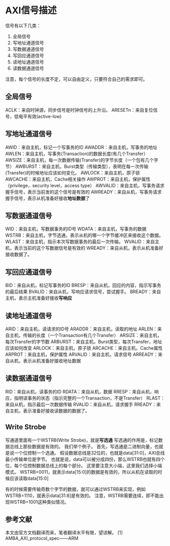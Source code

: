 # AXI信号描述
信号有以下几类：
1. 全局信号
2. 写地址通道信号
3. 写数据通道信号
4. 写回应通道信号
5. 读地址通道信号
6. 读数据通道信号

注意，每个信号的长度不定，可以自由定义，只要符合自己的需求即可。

## 全局信号
ACLK：来自时钟源，同步信号是时钟信号的上升沿。
ARESETn：来自复位信号，低电平有效(active-low)

## 写地址通道信号
AWID：来自主机，标记一个写事务的ID
AWADDR：来自主机，写事务的地址
AWLEN：来自主机，写事务(Transaction)的数据长度(有几个Transfer）
AWSIZE：来自主机，每一次数据传输(Transfer)的字节长度（一个包有几个字节）
AWBURST：来自主机，Burst类型（传输类型），表明在每一次传输(Transfer)的时候地址应该如何变化。
AWLOCK：来自主机，原子锁
AWCACHE：来自主机，Cache相关操作
AWPROT：来自主机，保护属性（privilege，security level，access type）
AWVALID：来自主机，写事务请求握手信号，表示当前发的这个信号是有效的
AWREADY：来自从机，写事务请求握手信号，表示从机准备好接收**地址数据**了

## 写数据通道信号
WID：来自主机，写数据事务的ID号
WDATA：来自主机，写事务的数据
WSTRB：来自主机，字节选通，表示从机的哪一个字节缓冲区来接收这个数据。
WLAST：来自主机，指示本次写数据事务的最后一次传输。
WVALID：来自主机，表示当前的这个写数据信号是有效的
WREADY：来自从机，表示从机准备好接收数据了。

## 写回应通道信号
BID：来自从机，标记写事务的ID
BRESP：来自从机，回应的内容，指示写事务的最后结果
BVALID：来自从机，写响应请求信号，尝试握手。
BREADY：来自主机，表示主机准备好接收**写响应**

## 读地址通道信号
ARID：来自主机，读请求的ID号
ARADDR：来自主机，读取的地址
ARLEN：来自主机，传输的长度（一个Transaction有几个Transfer）
ARSIZE：来自主机，每次Transfer的字节数
ARBURST：来自主机，Burst类型，每次Transfer，地址应该如何改变
ARLOCK：来自主机，原子锁
ARCACHE：来自主机，Cache属性
ARPROT：来自主机，保护属性
ARVALID：来自主机，请求信号
ARREADY：来自从机，表示从机准备好接收地址数据

## 读数据通道信号
RID：来自从机，读事务的ID
RDATA：来自从机，数据
RRESP：来自从机，响应，指明读事务的状态（指示完整的一个Transaction，不是Transfer）
RLAST：来自从机，指示最后一次数据传输
RVALID：来自从机，请求握手
RREADY：来自主机，表示准备好接收读数据的数据了。

## Write Strobe
写通道里面有一个WSTRB(Write Strobe)，就是**写选通**
写选通的作用是，标记数据总线上那些数据是有效的。
我们举个例子。
首先，写选通是二进制向量，也就是说一个位控制一个选通。
假设数据总线是32位的，也就是data[31:0]，AXI总线最小传输单位是字节。
也就是说，data可以被分成四份，那么WSTRB也就有四个位，每个位控制数据总线上的每个部分。
这里要注意大小端，这里我们选择小端模式。
WSTRB=0011，就表示data[15:0]的数据是有效的，所以从机在读取的时候应该读取data[15:0]

有的时候需要传输奇数个字节的数据，就可以通过WSTRB来实现，例如WSTRB=1110，就表示data[31:8]是有效的。
注意，WSTRB需要连续，即不能出现WSTRB=1001这种类似情况。

## 参考文献
本文由官方文档翻译而来，笔者翻译水平有限，望谅解。
[1] AMBA_AXI_protocol_spec——ARM